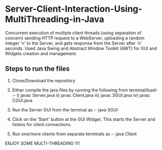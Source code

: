 # Server-Client-Interaction-Using-MultiThreading-in-Java
Concurrent execution  of multiple client threads (using separation of concern) sending HTTP request to a WebServer, uploading a random integer 'n' to the Server, and gets response from the Server after 'n' seconds.
Used Java Swing and Abstract Window Toolkit (AWT) for GUI and Widgets creation and management.

## Steps to run the files
1. Clone/Download the repository

2. Either compile the java files by running the following from terminal/bash :-
i) javac Server.java
ii) javac Client.java
iii) javac SGUI.java
iv) javac CGUI.java

3. Run the Server GUI from the terminal as :-
java SGUI

4. Click on the 'Start' button at the GUI Widget. This starts the Server and listens for client connections.

5. Run one/more clients from separate terminals as :-
java Client

ENJOY SOME MULTI-THREADING !!!!
